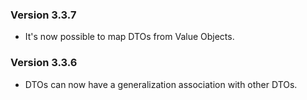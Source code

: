 ﻿### Version 3.3.7

- It's now possible to map DTOs from Value Objects.

### Version 3.3.6

- DTOs can now have a generalization association with other DTOs.
